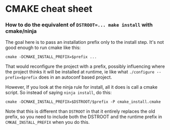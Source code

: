 CMAKE cheat sheet
=================


<a name="DSTROOT"></a>
### How to do the equivalent of `DSTROOT=... make install` with cmake/ninja

The goal here is to pass an installation prefix only to the install step.
It's not good enough to run cmake like this:
```
cmake -DCMAKE_INSTALL_PREFIX=$prefix ...
```
That would reconfigure the project with a prefix, possibly influencing
where the project thinks it will be installed at runtime, ie like 
what `./configure --prefix=$prefix` does in an autoconf based project.

However, If you look at the ninja rule for install, all it does
is call a cmake script.   So instead of saying `ninja install`, do this:

```
cmake -DCMAKE_INSTALL_PREFIX=$DSTROOT/$prefix -P cmake_install.cmake
```

Note that this is different than `DSTROOT` in that it entirely replaces the
old prefix, so you need to include both the DSTROOT and the runtime prefix
in `CMKAE_INSTALL_PREFIX` when you do this.
